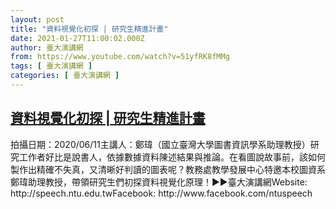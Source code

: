 ```yaml
---
layout: post
title: "資料視覺化初探 | 研究生精進計畫"
date: 2021-01-27T11:00:02.000Z
author: 臺大演講網
from: https://www.youtube.com/watch?v=51yfRK8fMMg
tags: [ 臺大演講網 ]
categories: [ 臺大演講網 ]
---
```

<!--1611745202000-->
[資料視覺化初探 | 研究生精進計畫](https://www.youtube.com/watch?v=51yfRK8fMMg)
------

<div>
拍攝日期：2020/06/11主講人：鄭瑋（國立臺灣大學圖書資訊學系助理教授）研究工作者好比是說書人，依據數據資料陳述結果與推論。在看圖說故事前，該如何製作出精確不失真，又清晰好判讀的圖表呢？教務處教學發展中心特邀本校圖資系鄭瑋助理教授，帶領研究生們初探資料視覺化原理！►►臺大演講網Website: http://speech.ntu.edu.twFacebook: http://www.facebook.com/ntuspeech
</div>
